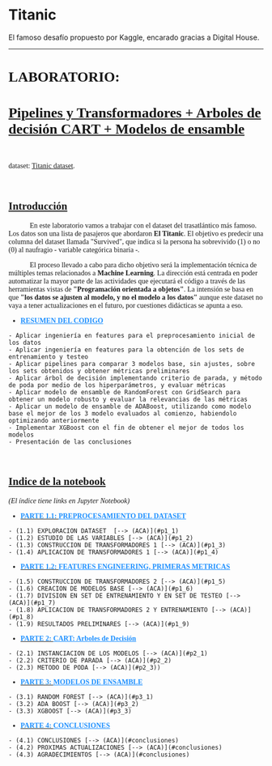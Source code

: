 # Titanic
El famoso desafío propuesto por Kaggle, encarado gracias a Digital House.

<font face='Arial Narrow'>

-------
    
# LABORATORIO: 

# <u>Pipelines y Transformadores + Arboles de decisión CART + Modelos de ensamble</u>

<br>
    
dataset: [Titanic dataset](http://www.kaggle.com/c/titanic-gettingStarted/data).

<br>

## <u>Introducción</u>

&nbsp;&nbsp;&nbsp;&nbsp;&nbsp;&nbsp;&nbsp;&nbsp;&nbsp;&nbsp;&nbsp;&nbsp;En este laboratorio vamos a trabajar con el dataset del trasatlántico más famoso. Los datos son una lista de pasajeros que abordaron **El Titanic**. El objetivo es predecir una columna del dataset llamada "Survived", que indica si la persona ha sobrevivido (1) o no (0) al naufragio - variable categórica binaria -.
    
&nbsp;&nbsp;&nbsp;&nbsp;&nbsp;&nbsp;&nbsp;&nbsp;&nbsp;&nbsp;&nbsp;&nbsp;El proceso llevado a cabo para dicho objetivo será la implementación técnica de múltiples temas relacionados a **Machine Learning**. La dirección está centrada en poder automatizar la mayor parte de las actividades que ejecutará el código a través de las herramientas vistas de **"Programación orientada a objetos"**. La intensión se basa en que **"los datos se ajusten al modelo, y no el modelo a los datos"** aunque este dataset no vaya a tener actualizaciones en el futuro, por cuestiones didácticas se apunta a eso.

  
    
- <font color='DodgerBlue' face='Arial Narrow'><b><u>RESUMEN DEL CODIGO</u></b></font>
<font face='Arial Narrow'>
    
    - Aplicar ingeniería en features para el preprocesamiento inicial de los datos 
    - Aplicar ingeniería en features para la obtención de los sets de entrenamiento y testeo
    - Aplicar pipelines para comparar 3 modelos base, sin ajustes, sobre los sets obtenidos y obtener métricas preliminares
    - Aplicar árbol de decisión implementando criterio de parada, y método de poda por medio de los hiperparámetros, y evaluar métricas
    - Aplicar modelo de ensamble de RandomForest con GridSearch para obtener un modelo robusto y evaluar la relevancias de las métricas
    - Aplicar un modelo de ensamble de ADABoost, utilizando como modelo base el mejor de los 3 modelo evaluados al comienzo, habiendolo optimizando anteriormente
    - Implementar XGBoost con el fin de obtener el mejor de todos los modelos
    - Presentación de las conclusiones

<br>

<a id="indice_notebook"></a> 

<font face='Arial Narrow'>

## <u>Indice de la notebook</u>

*(El índice tiene links en Jupyter Notebook)*  


- [<font color='DodgerBlue' face='Arial Narrow'><b>PARTE 1.1: <u>PREPROCESAMIENTO DEL DATASET</u></b></font>](#p1)
<font face='Arial Narrow'>
    
    - (1.1) EXPLORACION DATASET  [--> (ACA)](#p1_1)
    - (1.2) ESTUDIO DE LAS VARIABLES [--> (ACA)](#p1_2)
    - (1.3) CONSTRUCCION DE TRANSFORMADORES 1 [--> (ACA)](#p1_3)
    - (1.4) APLICACION DE TRANSFORMADORES 1 [--> (ACA)](#p1_4)




- [<font color='DodgerBlue' face='Arial Narrow'><b>PARTE 1.2: <u>FEATURES ENGINEERING, PRIMERAS METRICAS</u></b></font>](#p11)
<font face='Arial Narrow'>
    
    - (1.5) CONSTRUCCION DE TRANSFORMADORES 2 [--> (ACA)](#p1_5)
    - (1.6) CREACION DE MODELOS BASE [--> (ACA)](#p1_6)
    - (1.7) DIVISION EN SET DE ENTRENAMIENTO Y EN SET DE TESTEO [--> (ACA)](#p1_7)
    - (1.8) APLICACION DE TRANSFORMADORES 2 Y ENTRENAMIENTO [--> (ACA)](#p1_8)
    - (1.9) RESULTADOS PRELIMINARES [--> (ACA)](#p1_9)

  


- [<font color='DodgerBlue' face='Arial Narrow'><b>PARTE 2: <u>CART: Arboles de Decisión</u></b></font>](#p2)
<font face='Arial Narrow'>
    
    - (2.1) INSTANCIACION DE LOS MODELOS [--> (ACA)](#p2_1)
    - (2.2) CRITERIO DE PARADA [--> (ACA)](#p2_2)
    - (2.3) METODO DE PODA [--> (ACA)](#p2_3))
    



- [<font color='DodgerBlue' face='Arial Narrow'><b>PARTE 3: <u>MODELOS DE ENSAMBLE</u></b></font>](#p3)
<font face='Arial Narrow'>

    - (3.1) RANDOM FOREST [--> (ACA)](#p3_1)
    - (3.2) ADA BOOST [--> (ACA)](#p3_2)
    - (3.3) XGBOOST [--> (ACA)](#p3_3)
    
  


- [<font color='DodgerBlue' face='Arial Narrow'><b>PARTE 4: <u>CONCLUSIONES</u></b></font>](#p4)
<font face='Arial Narrow'>

    - (4.1) CONCLUSIONES [--> (ACA)](#conclusiones)
    - (4.2) PROXIMAS ACTUALIZACIONES [--> (ACA)](#conclusiones)
    - (4.3) AGRADECIMIENTOS [--> (ACA)](#conclusiones)
    
<br><br>
